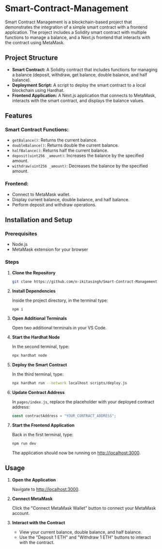 # Smart-Contract-Management

Smart Contract Management is a blockchain-based project that demonstrates the integration of a simple smart contract with a frontend application. The project includes a Solidity smart contract with multiple functions to manage a balance, and a Next.js frontend that interacts with the contract using MetaMask.

## Project Structure

- **Smart Contract:** A Solidity contract that includes functions for managing a balance (deposit, withdraw, get balance, double balance, and half balance).
- **Deployment Script:** A script to deploy the smart contract to a local blockchain using Hardhat.
- **Frontend Application:** A Next.js application that connects to MetaMask, interacts with the smart contract, and displays the balance values.

## Features

### Smart Contract Functions:

- `getBalance()`: Returns the current balance.
- `doubleBalance()`: Returns double the current balance.
- `halfBalance()`: Returns half the current balance.
- `deposit(uint256 _amount)`: Increases the balance by the specified amount.
- `withdraw(uint256 _amount)`: Decreases the balance by the specified amount.

### Frontend:

- Connect to MetaMask wallet.
- Display current balance, double balance, and half balance.
- Perform deposit and withdraw operations.

## Installation and Setup

### Prerequisites

- Node.js
- MetaMask extension for your browser

### Steps

1. **Clone the Repository**

   ```bash
   git clone https://github.com/n-ikitasingh/Smart-Contract-Management.git
   ```

2. **Install Dependencies**

   Inside the project directory, in the terminal type:

   ```bash
   npm i
   ```

3. **Open Additional Terminals**

   Open two additional terminals in your VS Code.

4. **Start the Hardhat Node**

   In the second terminal, type:

   ```bash
   npx hardhat node
   ```

5. **Deploy the Smart Contract**

   In the third terminal, type:

   ```bash
   npx hardhat run --network localhost scripts/deploy.js
   ```

6. **Update Contract Address**

   In `pages/index.js`, replace the placeholder with your deployed contract address:

   ```javascript
   const contractAddress = "YOUR_CONTRACT_ADDRESS";
   ```

7. **Start the Frontend Application**

   Back in the first terminal, type:

   ```bash
   npm run dev
   ```

   The application should now be running on [http://localhost:3000](http://localhost:3000).

## Usage

1. **Open the Application**

   Navigate to [http://localhost:3000](http://localhost:3000).

2. **Connect MetaMask**

   Click the "Connect MetaMask Wallet" button to connect your MetaMask account.

3. **Interact with the Contract**

   - View your current balance, double balance, and half balance.
   - Use the "Deposit 1 ETH" and "Withdraw 1 ETH" buttons to interact with the contract.
